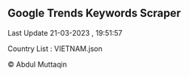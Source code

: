 

## Google Trends Keywords Scraper 
 
Last Update 21-03-2023 , 19:51:57

Country List :
VIETNAM.json



© Abdul Muttaqin 
